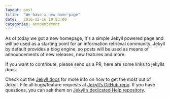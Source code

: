 ```yaml
---
layout: post
title:  "We have a new home-page"
date:   2016-12-16 10:03:00
categories: announcement
---
```


As of today we got a new homepage, it's a simple Jekyll powered page and will
be used as a starting point for an information retrieval community. Jekyll by
default provides a blog engine, so posts will be used as means of announcements
of new releases, new features and more.

If you want to contribute, please send us a PR, here are some links to jekylls
docs:

Check out the [Jekyll docs][jekyll] for more info on how to get the most out of
Jekyll. File all bugs/feature requests at [Jekyll’s GitHub repo][jekyll-gh]. If
you have questions, you can ask them on [Jekyll’s dedicated Help
repository][jekyll-help].

[jekyll]:      http://jekyllrb.com
[jekyll-gh]:   https://github.com/jekyll/jekyll
[jekyll-help]: https://github.com/jekyll/jekyll-help

